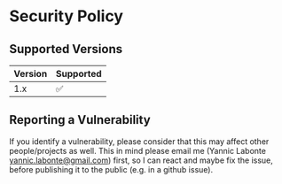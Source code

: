 # Security Policy

## Supported Versions

| Version | Supported          |
| ------- | ------------------ |
| 1.x     | :white_check_mark: |

## Reporting a Vulnerability

If you identify a vulnerability, please consider that this may affect other
people/projects as well. This in mind please email me (Yannic Labonte
<yannic.labonte@gmail.com>) first, so I can react and maybe fix the issue,
before publishing it to the public (e.g. in a github issue).
